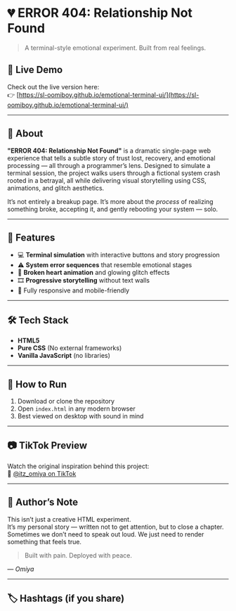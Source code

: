 # 💔 ERROR 404: Relationship Not Found

> A terminal-style emotional experiment. Built from real feelings.

## 🔗 Live Demo

Check out the live version here:  
👉 [https://sl-oomiboy.github.io/emotional-terminal-ui/](https://sl-oomiboy.github.io/emotional-terminal-ui/)


---

## 🧠 About

**"ERROR 404: Relationship Not Found"** is a dramatic single-page web experience that tells a subtle story of trust lost, recovery, and emotional processing — all through a programmer’s lens. Designed to simulate a terminal session, the project walks users through a fictional system crash rooted in a betrayal, all while delivering visual storytelling using CSS, animations, and glitch aesthetics.

It’s not entirely a breakup page. It’s more about the *process* of realizing something broke, accepting it, and gently rebooting your system — solo.

---

## 🎯 Features

- 💻 **Terminal simulation** with interactive buttons and story progression  
- ⚠️ **System error sequences** that resemble emotional stages  
- 🖤 **Broken heart animation** and glowing glitch effects  
- 🎞️ **Progressive storytelling** without text walls  
- 📱 Fully responsive and mobile-friendly

---

## 🛠️ Tech Stack

- **HTML5**
- **Pure CSS** (No external frameworks)
- **Vanilla JavaScript** (no libraries)

---

## 🚀 How to Run

1. Download or clone the repository  
2. Open `index.html` in any modern browser  
3. Best viewed on desktop with sound in mind  

---

## 📷 TikTok Preview

Watch the original inspiration behind this project:  
🎥 [@itz_omiya on TikTok](https://www.tiktok.com/@itz_omiya/video/7530466124392156424)

---

## 📌 Author’s Note

This isn’t just a creative HTML experiment.  
It’s my personal story — written not to get attention, but to close a chapter.  
Sometimes we don’t need to speak out loud. We just need to render something that feels true.

> Built with pain. Deployed with peace.

— *Omiya*

---

## 🏷️ Hashtags (if you share)

